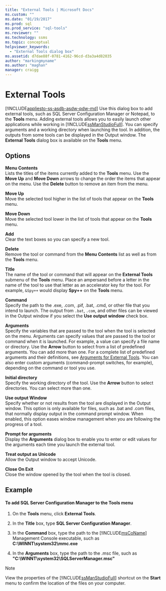 ```yaml
---
title: "External Tools | Microsoft Docs"
ms.custom: ""
ms.date: "01/19/2017"
ms.prod: sql
ms.prod_service: "sql-tools"
ms.reviewer: ""
ms.technology: ssms
ms.topic: conceptual
helpviewer_keywords: 
  - "External Tools dialog box"
ms.assetid: d7dae88f-0781-4162-96cd-d3a3a4d82035
author: "markingmyname"
ms.author: "maghan"
manager: craigg
---
```

# External Tools
[!INCLUDE[appliesto-ss-asdb-asdw-pdw-md](../../includes/appliesto-ss-asdb-asdw-pdw-md.md)]
Use this dialog box to add external tools, such as SQL Server Configuration Manager or Notepad, to the **Tools** menu. Adding external tools allows you to easily launch other applications while working in [!INCLUDE[ssManStudioFull](../../includes/ssmanstudiofull-md.md)]. You can specify arguments and a working directory when launching the tool. In addition, the outputs from some tools can be displayed in the Output window. The **External Tools** dialog box is available on the **Tools** menu.  
  
## Options  
**Menu Contents**  
Lists the titles of the items currently added to the **Tools** menu. Use the **Move Up** and **Move Down** arrows to change the order the items that appear on the menu. Use the **Delete** button to remove an item from the menu.  
  
**Move Up**  
Move the selected tool higher in the list of tools that appear on the **Tools** menu.  
  
**Move Down**  
Move the selected tool lower in the list of tools that appear on the **Tools** menu.  
  
**Add**  
Clear the text boxes so you can specify a new tool.  
  
**Delete**  
Remove the tool or command from the **Menu Contents** list as well as from the **Tools** menu.  
  
**Title**  
The name of the tool or command that will appear on the **External Tools** submenu of the **Tools** menu. Place an ampersand before a letter in the name of the tool to use that letter as an accelerator key for the tool. For example, `&Spy++` would display **Spy++** on the **Tools** menu.  
  
**Command**  
Specify the path to the .exe, .com, .pif, .bat, .cmd, or other file that you intend to launch. The output from `.bat`, `.com`, and other files can be viewed in the Output window if you select the **Use output window** check box.  
  
**Arguments**  
Specify the variables that are passed to the tool when the tool is selected on the menu. Arguments can specify values that are passed to the tool or command when it is launched. For example, a value can specify a file name or directory. Use the **Arrow** button to select from a list of predefined arguments. You can add more than one. For a complete list of predefined arguments and their definitions, see [Arguments for External Tools](../../ssms/use-of-sql-server-features-and-capabilities-wwi-oltp.md). You can also enter custom arguments (command-prompt switches, for example), depending on the command or tool you use.  
  
**Initial directory**  
Specify the working directory of the tool. Use the **Arrow** button to select directories. You can select more than one.  
  
**Use output Window**  
Specify whether or not results from the tool are displayed in the Output window. This option is only available for files, such as .bat and .com files, that normally display output in the command prompt window. When enabled, this option eases window management when you are following the progress of a tool.  
  
**Prompt for arguments**  
Display the **Arguments** dialog box to enable you to enter or edit values for the arguments each time you launch the external tool.  
  
**Treat output as Unicode**  
Allow the Output window to accept Unicode.  
  
**Close On Exit**  
Close the window opened by the tool when the tool is closed.  
  
## Example  
  
#### To add SQL Server Configuration Manager to the Tools menu  
  
1.  On the **Tools** menu, click **External Tools**.  
  
2.  In the **Title** box, type **SQL Server Configuration Manager**.  
  
3.  In the **Command** box, type the path to the [!INCLUDE[msCoName](../../includes/msconame_md.md)] Management Console executable, such as **C:\WINNT\system32\mmc.exe**  
  
4.  In the **Arguments** box, type the path to the .msc file, such as **"C:\WINNT\system32\SQLServerManager.msc"**  
  
> [!NOTE]  
> View the properties of the [!INCLUDE[ssManStudioFull](../../includes/ssmanstudiofull-md.md)] shortcut on the **Start** menu to confirm the location of the files on your computer.  
